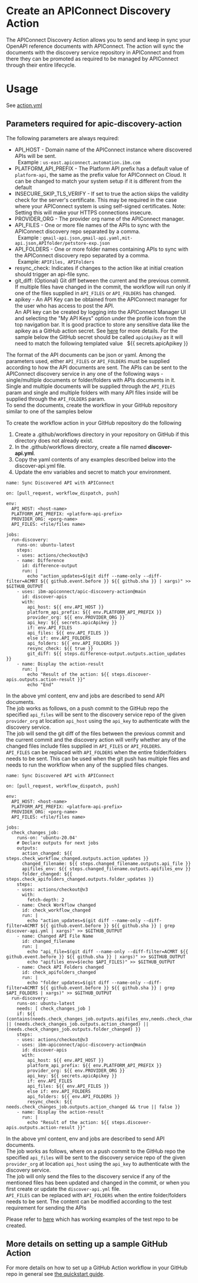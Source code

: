 # Create an APIConnect Discovery Action

The APIConnect Discovery Action allows you to send and keep in sync your OpenAPI reference documents with APIConnect.
The action will sync the documents with the discovery service repository in APIConnect and from there they can be promoted
as required to be managed by APIConnect through their entire lifecycle.

# Usage

See [action.yml](action.yml)

## Parameters required for apic-discovery-action

The following parameters are always required:

- API_HOST - Domain name of the APIConnect instance where discovered APIs will be sent.<br /> &nbsp; Example : `us-east.apiconnect.automation.ibm.com`
- PLATFORM_API_PREFIX - The Platform API prefix has a default value of `platform-api`, the same as the prefix value for APIConnect on Cloud. It can be changed to match your system setup if it is different from the default
- INSECURE_SKIP_TLS_VERIFY - If set to true the action skips the validity check for the server's certificate. This may be required in the case where your APIConnect system is using self-signed certificates. Note: Setting this will make your HTTPS connections insecure.
- PROVIDER_ORG - The provider org name of the APIConnect manager.
- API_FILES - One or more file names of the APIs to sync with the APIConnect discovery repo separated by a comma.<br /> &nbsp; Example : `gmail-api.json,gmail-api.yaml,mit-api.json,APIfolder/petstore-exp.json`
- API_FOLDERS - One or more folder names containing APIs to sync with the APIConnect discovery repo separated by a comma. <br /> &nbsp; Example: `APIFiles, APIFolders`
- resync_check: Indicates if changes to the action like at initial creation should trigger an api-file sync.
- git_diff: (Optional) Git diff between the current and the previous commit. If multiple files have changed in the commit, the workflow will run only if one of the files supplied in `API_FILES` or `API_FOLDERS` has changed.
- apikey - An API Key can be obtained from the APIConnect manager for the user who has access to post the API.<br />
An API key can be created by logging into the APIConnect Manager UI and selecting the "My API Keys" option under the profile icon from the top navigation bar. It is good practice to store any sensitive data like the apikey as a GitHub action secret. See [here](https://docs.github.com/en/actions/security-guides/encrypted-secrets#creating-encrypted-secrets-for-a-repository) for more details. For the sample below the GitHub secret should be called `apicApikey` as it will need to match the following templated value  
${{ secrets.apicApikey }} 

The format of the API documents can be json or yaml. Among the parameters used, either `API_FILES` or `API_FOLDERS` must be supplied according to how the API documents are sent. The APIs can be sent to the APIConnect discovery service in any one of the following ways - single/multiple documents or folder/folders with APIs documents in it. Single and multiple documents will be supplied through the `API_FILES` param and single and multiple folders with many API files inside will be supplied through the `API_FOLDERS` param.<br /> 
To send the documents, create the workflow in your GitHub repository similar to one of the samples below

To create the workflow action in your GitHub repository do the following
1. Create a .github/workflows directory in your repository on GitHub if this directory does not already exist.
2. In the .github/workflows directory, create a file named **discover-api.yml**.
3. Copy the yaml contents of any examples described below into the discover-api.yml file.
4. Update the env variables and secret to match your environment.

```
name: Sync Discovered API with APIConnect

on: [pull_request, workflow_dispatch, push]

env:
  API_HOST: <host-name>
  PLATFORM_API_PREFIX: <platform-api-prefix>
  PROVIDER_ORG: <porg-name>
  API_FILES: <file/files name>

jobs:
  run-discovery:
    runs-on: ubuntu-latest
    steps:
    - uses: actions/checkout@v3
    - name: Difference
      id: difference-output
      run: |
        echo "action_updates=$(git diff --name-only --diff-filter=ACMRT ${{ github.event.before }} ${{ github.sha }} | xargs)" >> $GITHUB_OUTPUT
    - uses: ibm-apiconnect/apic-discovery-action@main
      id: discover-apis
      with:
        api_host: ${{ env.API_HOST }}
        platform_api_prefix: ${{ env.PLATFORM_API_PREFIX }}
        provider_org: ${{ env.PROVIDER_ORG }}
        api_key: ${{ secrets.apicApikey }}
        if: env.API_FILES
        api_files: ${{ env.API_FILES }}
        else if: env.API_FOLDERS
        api_folders: ${{ env.API_FOLDERS }}
        resync_check: ${{ true }}
        git_diff: ${{ steps.difference-output.outputs.action_updates }}
    - name: Display the action-result
      run: |
        echo "Result of the action: ${{ steps.discover-apis.outputs.action-result }}"
        echo "End"  
```

In the above yml content, env and jobs are described to send API documents.<br /> 
The job works as follows, on a push commit to the GitHub repo the specified `api_files` will be sent to the discovery service repo of the given `provider_org` at location `api_host` using the `api_key` to authenticate with the discovery service.<br />
The job will send the git diff of the files between the previous commit and the current commit and the discovery action will verify whether any of the changed files include files supplied in `API_FILES` or `API_FOLDERS`.<br />
`API_FILES` can be replaced with `API_FOLDERS` when the entire folder/folders needs to be sent. This can be used when the git push has multiple files and needs to run the workflow when any of the supplied files changes.

```
name: Sync Discovered API with APIConnect

on: [pull_request, workflow_dispatch, push]

env:
  API_HOST: <host-name>
  PLATFORM_API_PREFIX: <platform-api-prefix>
  PROVIDER_ORG: <porg-name>
  API_FILES: <file/files name>

jobs:
  check_changes_job:
    runs-on: 'ubuntu-20.04'
    # Declare outputs for next jobs
    outputs:
      action_changed: ${{ steps.check_workflow_changed.outputs.action_updates }}
      changed_filename: ${{ steps.changed_filename.outputs.api_file }}
      apifiles_env: ${{ steps.changed_filename.outputs.apifiles_env }}
      folder_changed: ${{ steps.check_apifolders_changed.outputs.folder_updates }}
    steps:
    - uses: actions/checkout@v3
      with:
        fetch-depth: 2
    - name: Check Workflow changed
      id: check_workflow_changed
      run: |
        echo "action_updates=$(git diff --name-only --diff-filter=ACMRT ${{ github.event.before }} ${{ github.sha }} | grep discover-api.yml | xargs)" >> $GITHUB_OUTPUT
    - name: Changed API File Name
      id: changed_filename
      run: |
        echo "api_file=$(git diff --name-only --diff-filter=ACMRT ${{ github.event.before }} ${{ github.sha }} | xargs)" >> $GITHUB_OUTPUT
        echo "apifiles_env=$(echo $API_FILES)" >> $GITHUB_OUTPUT
    - name: Check API Folders changed
      id: check_apifolders_changed
      run: |
        echo "folder_updates=$(git diff --name-only --diff-filter=ACMRT ${{ github.event.before }} ${{ github.sha }} | grep $API_FOLDERS | xargs)" >> $GITHUB_OUTPUT
  run-discovery:
    runs-on: ubuntu-latest
    needs: [ check_changes_job ]
    if: ${{ (contains(needs.check_changes_job.outputs.apifiles_env,needs.check_changes_job.outputs.changed_filename)) || (needs.check_changes_job.outputs.action_changed) || (needs.check_changes_job.outputs.folder_changed) }}
    steps:
    - uses: actions/checkout@v3
    - uses: ibm-apiconnect/apic-discovery-action@main
      id: discover-apis
      with:
        api_host: ${{ env.API_HOST }}
        platform_api_prefix: ${{ env.PLATFORM_API_PREFIX }}
        provider_org: ${{ env.PROVIDER_ORG }}
        api_key: ${{ secrets.apicApikey }}
        if: env.API_FILES
        api_files: ${{ env.API_FILES }}
        else if: env.API_FOLDERS
        api_folders: ${{ env.API_FOLDERS }}
        resync_check: ${{ needs.check_changes_job.outputs.action_changed && true || false }}
    - name: Display the action-result
      run: |
        echo "Result of the action: ${{ steps.discover-apis.outputs.action-result }}"
```

In the above yml content, env and jobs are described to send API documents.<br /> 
The job works as follows, where on a push commit to the GitHub repo the specified `api_files` will be sent to the discovery service repo of the given `provider_org` at location `api_host` using the `api_key` to authenticate with the discovery service.<br /> 
The job will only send the files to the discovery service if any of the mentioned files has been updated and changed in the commit,
or when you first create or update the `discover-api.yml` file.<br /> 
`API_FILES` can be replaced with `API_FOLDERS` when the entire folder/folders needs to be sent. The content can be modified according to the test requirement for sending the APIs

Please refer to [here](https://github.com/ibm-apiconnect/apic-discovery-test) which has working examples of the test repo to be created.

## More details on setting up a sample GitHub Action
For more details on how to set up a GitHub Action workflow in your GitHub repo in general see [the quickstart guide](https://docs.github.com/en/actions/quickstart).
